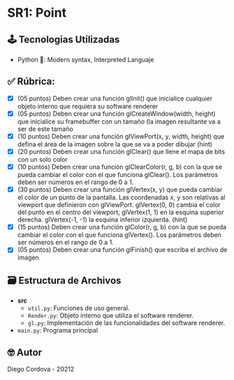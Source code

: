 # SR1: Point

## 🕹️ Tecnologias Utilizadas
- Python 🐍: Modern syntax, Interpreted Languaje

## ✅ Rúbrica:

- [x] (05 puntos) Deben crear una función glInit() que inicialice cualquier objeto interno que requiera su software renderer
- [x] (05 puntos) Deben crear una función glCreateWindow(width, height) que inicialice su framebuffer con un tamaño (la imagen resultante va a ser de este tamaño
- [x] (10 puntos)  Deben crear una función glViewPort(x, y, width, height) que defina el área de la imagen sobre la que se va a poder dibujar (hint)
- [x] (20 puntos) Deben crear una función glClear() que llene el mapa de bits con un solo color
- [x] (10 puntos) Deben crear una función glClearColor(r, g, b) con la que se pueda cambiar el color con el que funciona glClear(). Los parámetros deben ser números en el rango de 0 a 1.
- [x] (30 puntos) Deben crear una función glVertex(x, y) que pueda cambiar el color de un punto de la pantalla. Las coordenadas x, y son relativas al viewport que definieron con glViewPort. glVertex(0, 0) cambia el color del punto en el centro del viewport, glVertex(1, 1) en la esquina superior derecha. glVertex(-1, -1) la esquina inferior izquierda. (hint)
- [x] (15 puntos) Deben crear una función glColor(r, g, b) con la que se pueda cambiar el color con el que funciona glVertex(). Los parámetros deben ser números en el rango de 0 a 1.
- [x] (05 puntos) Deben crear una función glFinish() que escriba el archivo de imagen

## 🗃️ Estructura de Archivos

- **src**
  - `util.py`: Funciones de uso general.
  - `Render.py`: Objeto interno que utiliza el software renderer.
  - `gl.py`: Implementación de las funcionalidades del software renderer.
- `main.py`: Programa principal

## 🤓 Autor

Diego Cordova - 20212